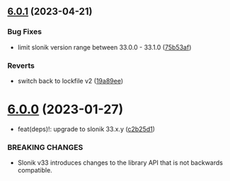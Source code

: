 ## [6.0.1](https://github.com/AndrewJo/mocha-slonik/compare/v6.0.0...v6.0.1) (2023-04-21)


### Bug Fixes

* limit slonik version range between 33.0.0 - 33.1.0 ([75b53af](https://github.com/AndrewJo/mocha-slonik/commit/75b53af0e13f8072ed5af820825b4db38bd406ff))


### Reverts

* switch back to lockfile v2 ([19a89ee](https://github.com/AndrewJo/mocha-slonik/commit/19a89ee594bbafd4d95c9ebe96972579664d688a))

# [6.0.0](https://github.com/AndrewJo/mocha-slonik/compare/v5.0.1...v6.0.0) (2023-01-27)


* feat(deps)!: upgrade to slonik 33.x.y ([c2b25d1](https://github.com/AndrewJo/mocha-slonik/commit/c2b25d16cd0fd1e24cfd1191ead969a147db1882))


### BREAKING CHANGES

* Slonik v33 introduces changes to the library API that
is not backwards compatible.
